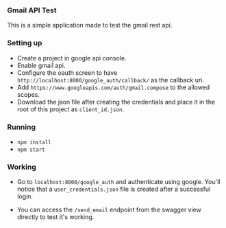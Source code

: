 ### Gmail API Test
This is a simple application made to test the gmail rest api.

### Setting up

- Create a project in google api console.
- Enable gmail api.
- Configure the oauth screen to have `http://localhost:8000/google_auth/callback/` as the callback uri.
- Add `https://www.googleapis.com/auth/gmail.compose` to the allowed scopes.
- Download the json file after creating the credentials and place it in the root of this project as `client_id.json`.

### Running

- `npm install`
- `npm start`

### Working

- Go to `localhost:8000/google_auth` and authenticate using google. You'll notice that a `user_credentials.json` file is created after a successful login.

- You can access the `/send_email` endpoint from the swagger view directly to test it's working.
